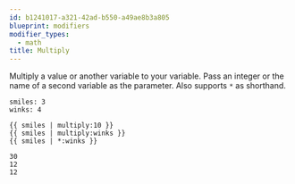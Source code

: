 ```yaml
---
id: b1241017-a321-42ad-b550-a49ae8b3a805
blueprint: modifiers
modifier_types:
  - math
title: Multiply
---
```

Multiply a value or another variable to your variable. Pass an integer or the name of a second variable as the parameter. Also supports `*` as shorthand.

```.language-yaml
smiles: 3
winks: 4
```

```
{{ smiles | multiply:10 }}
{{ smiles | multiply:winks }}
{{ smiles | *:winks }}

```

```.language-output
30
12
12
```
